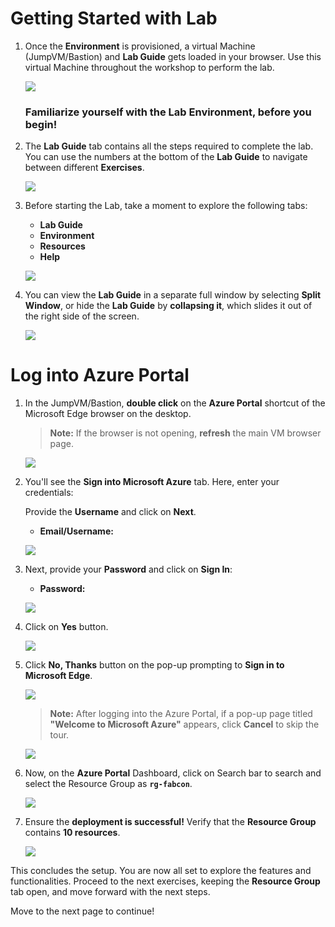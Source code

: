 # Getting Started with Lab

1. Once the **Environment** is provisioned, a virtual Machine (JumpVM/Bastion) and **Lab Guide** gets loaded in your browser. Use this virtual Machine throughout the workshop to perform the lab. 

   ![](../media/launchpage.png)



   ### Familiarize yourself with the Lab Environment, before you begin!

1. The **Lab Guide** tab contains all the steps required to complete the lab. You can use the numbers at the bottom of the **Lab Guide** to navigate between different **Exercises**.

    ![](../media/Task3.png)

2. Before starting the Lab, take a moment to explore the following tabs:

    - **Lab Guide**
    - **Environment**
    - **Resources**
    - **Help**

     ![](../media/Task4.png)


3. You can view the **Lab Guide** in a separate full window by selecting **Split Window**, or hide the **Lab Guide** by **collapsing it**, which slides it out of the right side of the screen.

    ![](../media/Task5.png)


# Log into Azure Portal

1. In the JumpVM/Bastion, **double click** on the **Azure Portal** shortcut of the Microsoft Edge browser on the desktop.

    >**Note:** If the browser is not opening, **refresh** the main VM browser page.

    ![](../media/Task6.png)


2. You'll see the **Sign into Microsoft Azure** tab. Here, enter your credentials:

   Provide the **Username** and click on **Next**.

   - **Email/Username:** <inject key="AzureAdUserEmail"></inject>

    ![](../media/Task8.png)

4. Next, provide your **Password** and click on **Sign In**:

   - **Password:** <inject key="AzureAdUserPassword"></inject>

   ![](../media/Task9.png)

5. Click on **Yes** button.

   ![](../media/Task10.png)

6. Click **No, Thanks** button on the pop-up prompting to **Sign in to Microsoft Edge**.

    ![](../media/signinpopup.png)
   
    >**Note:** After logging into the Azure Portal, if a pop-up page titled **"Welcome to Microsoft Azure"** appears, click **Cancel** to skip the tour.

    ![](../media/welcometoms.png)

7. Now, on the **Azure Portal** Dashboard, click on Search bar to search and select the Resource Group as **`rg-fabcon`**.
   
     ![](../media/1.png)


8. Ensure the **deployment is successful!** Verify that the **Resource Group** contains **10 resources**.

    ![](../media/2.png)

This concludes the setup. You are now all set to explore the features and functionalities. Proceed to the next exercises, keeping the **Resource Group** tab open, and move forward with the next steps. 

 Move to the next page to continue!

